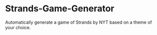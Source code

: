 # Strands-Game-Generator
Automatically generate a game of Strands by NYT based on a theme of your choice.
